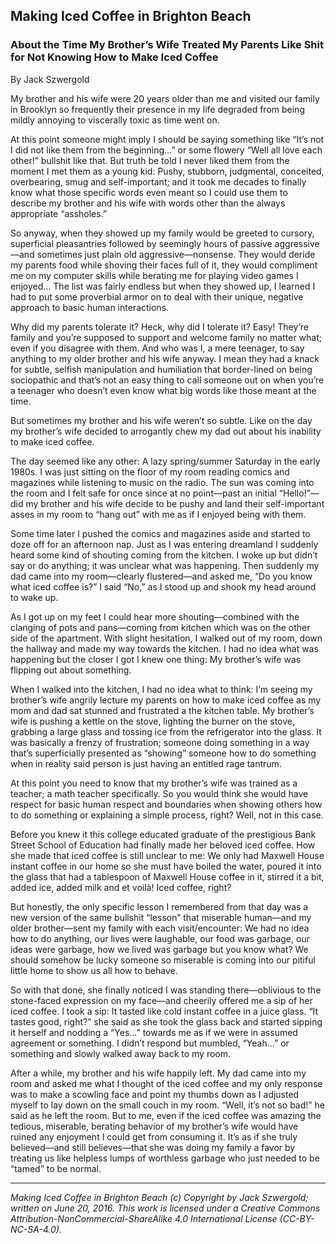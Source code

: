 ## Making Iced Coffee in Brighton Beach
### About the Time My Brother’s Wife Treated My Parents Like Shit for Not Knowing How to Make Iced Coffee

By Jack Szwergold

My brother and his wife were 20 years older than me and visited our family in Brooklyn so frequently their presence in my life degraded from being mildly annoying to viscerally toxic as time went on.

At this point someone might imply I should be saying something like “It’s not I did not like them from the beginning…” or some flowery “Well all love each other!” bullshit like that. But truth be told I never liked them from the moment I met them as a young kid: Pushy, stubborn, judgmental, conceited, overbearing, smug and self-important; and it took me decades to finally know what those specific words even meant so I could use them to describe my brother and his wife with words other than the always appropriate “assholes.”

So anyway, when they showed up my family would be greeted to cursory, superficial pleasantries followed by seemingly hours of passive aggressive—and sometimes just plain old aggressive—nonsense. They would deride my parents food while shoving their faces full of it, they would compliment me on my computer skills while berating me for playing video games I enjoyed… The list was fairly endless but when they showed up, I learned I had to put some proverbial armor on to deal with their unique, negative approach to basic human interactions.

Why did my parents tolerate it? Heck, why did I tolerate it? Easy! They’re family and you’re supposed to support and welcome family no matter what; even if you disagree with them. And who was I, a mere teenager, to say anything to my older brother and his wife anyway. I mean they had a knack for subtle, selfish manipulation and humiliation that border-lined on being sociopathic and that’s not an easy thing to call someone out on when you’re a teenager who doesn’t even know what big words like those meant at the time.

But sometimes my brother and his wife weren’t so subtle. Like on the day my brother’s wife decided to arrogantly chew my dad out about his inability to make iced coffee.

The day seemed like any other: A lazy spring/summer Saturday in the early 1980s. I was just sitting on the floor of my room reading comics and magazines while listening to music on the radio. The sun was coming into the room and I felt safe for once since at no point—past an initial “Hello!”—did my brother and his wife decide to be pushy and land their self-important asses in my room to “hang out” with me as if I enjoyed being with them.

Some time later I pushed the comics and magazines aside and started to doze off for an afternoon nap. Just as I was entering dreamland I suddenly heard some kind of shouting coming from the kitchen. I woke up but didn’t say or do anything; it was unclear what was happening. Then suddenly my dad came into my room—clearly flustered—and asked me, “Do you know what iced coffee is?” I said “No,” as I stood up and shook my head around to wake up.

As I got up on my feet I could hear more shouting—combined with the clanging of pots and pans—coming from kitchen which was on the other side of the apartment. With slight hesitation, I walked out of my room, down the hallway and made my way towards the kitchen. I had no idea what was happening but the closer I got I knew one thing: My brother’s wife was flipping out about something.

When I walked into the kitchen, I had no idea what to think: I’m seeing my brother’s wife angrily lecture my parents on how to make iced coffee as my mom and dad sat stunned and frustrated a the kitchen table. My brother’s wife is pushing a kettle on the stove, lighting the burner on the stove, grabbing a large glass and tossing ice from the refrigerator into the glass. It was basically a frenzy of frustration; someone doing something in a way that’s superficially presented as “showing” someone how to do something when in reality said person is just having an entitled rage tantrum.

At this point you need to know that my brother’s wife was trained as a teacher; a math teacher specifically. So you would think she would have respect for basic human respect and boundaries when showing others how to do something or explaining a simple process, right? Well, not in this case.

Before you knew it this college educated graduate of the prestigious Bank Street School of Education had finally made her beloved iced coffee. How she made that iced coffee is still unclear to me: We only had Maxwell House instant coffee in our home so she must have boiled the water, poured it into the glass that had a tablespoon of Maxwell House coffee in it, stirred it a bit, added ice, added milk and et voilà! Iced coffee, right?

But honestly, the only specific lesson I remembered from that day was a new version of the same bullshit “lesson” that miserable human—and my older brother—sent my family with each visit/encounter: We had no idea how to do anything, our lives were laughable, our food was garbage, our ideas were garbage, how we lived was garbage but you know what? We should somehow be lucky someone so miserable is coming into our pitiful little home to show us all how to behave.

So with that done, she finally noticed I was standing there—oblivious to the stone-faced expression on my face—and cheerily offered me a sip of her iced coffee. I took a sip: It tasted like cold instant coffee in a juice glass. “It tastes good, right?” she said as she took the glass back and started sipping it herself and nodding a “Yes…” towards me as if we were in assumed agreement or something. I didn’t respond but mumbled, “Yeah…” or something and slowly walked away back to my room.

After a while, my brother and his wife happily left. My dad came into my room and asked me what I thought of the iced coffee and my only response was to make a scowling face and point my thumbs down as I adjusted myself to lay down on the small couch in my room. “Well, it’s not so bad!” he said as he left the room. But to me, even if the iced coffee was amazing the tedious, miserable, berating behavior of my brother’s wife would have ruined any enjoyment I could get from consuming it. It’s as if she truly believed—and still believes—that she was doing my family a favor by treating us like helpless lumps of worthless garbage who just needed to be “tamed” to be normal.

***

*Making Iced Coffee in Brighton Beach (c) Copyright by Jack Szwergold; written on June 20, 2016. This work is licensed under a Creative Commons Attribution-NonCommercial-ShareAlike 4.0 International License (CC-BY-NC-SA-4.0).*


